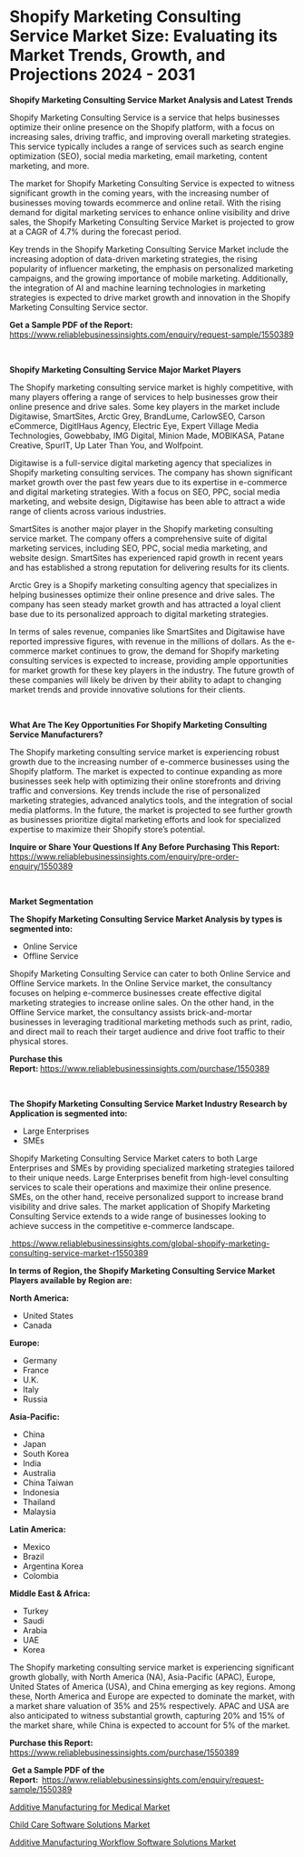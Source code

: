 <p><h1>Shopify Marketing Consulting Service Market Size: Evaluating its Market Trends, Growth, and Projections 2024 - 2031</h1></p><p><strong>Shopify Marketing Consulting Service Market Analysis and Latest Trends</strong></p>
<p><p>Shopify Marketing Consulting Service is a service that helps businesses optimize their online presence on the Shopify platform, with a focus on increasing sales, driving traffic, and improving overall marketing strategies. This service typically includes a range of services such as search engine optimization (SEO), social media marketing, email marketing, content marketing, and more.</p><p>The market for Shopify Marketing Consulting Service is expected to witness significant growth in the coming years, with the increasing number of businesses moving towards ecommerce and online retail. With the rising demand for digital marketing services to enhance online visibility and drive sales, the Shopify Marketing Consulting Service Market is projected to grow at a CAGR of 4.7% during the forecast period.</p><p>Key trends in the Shopify Marketing Consulting Service Market include the increasing adoption of data-driven marketing strategies, the rising popularity of influencer marketing, the emphasis on personalized marketing campaigns, and the growing importance of mobile marketing. Additionally, the integration of AI and machine learning technologies in marketing strategies is expected to drive market growth and innovation in the Shopify Marketing Consulting Service sector.</p></p>
<p><strong>Get a Sample PDF of the Report:&nbsp;</strong> <a href="https://www.reliablebusinessinsights.com/enquiry/request-sample/1550389">https://www.reliablebusinessinsights.com/enquiry/request-sample/1550389</a></p>
<p>&nbsp;</p>
<p><strong>Shopify Marketing Consulting Service Major Market Players</strong></p>
<p><p>The Shopify marketing consulting service market is highly competitive, with many players offering a range of services to help businesses grow their online presence and drive sales. Some key players in the market include Digitawise, SmartSites, Arctic Grey, BrandLume, CarlowSEO, Carson eCommerce, DigitlHaus Agency, Electric Eye, Expert Village Media Technologies, Gowebbaby, IMG Digital, Minion Made, MOBIKASA, Patane Creative, SpurIT, Up Later Than You, and Wolfpoint.</p><p>Digitawise is a full-service digital marketing agency that specializes in Shopify marketing consulting services. The company has shown significant market growth over the past few years due to its expertise in e-commerce and digital marketing strategies. With a focus on SEO, PPC, social media marketing, and website design, Digitawise has been able to attract a wide range of clients across various industries.</p><p>SmartSites is another major player in the Shopify marketing consulting service market. The company offers a comprehensive suite of digital marketing services, including SEO, PPC, social media marketing, and website design. SmartSites has experienced rapid growth in recent years and has established a strong reputation for delivering results for its clients.</p><p>Arctic Grey is a Shopify marketing consulting agency that specializes in helping businesses optimize their online presence and drive sales. The company has seen steady market growth and has attracted a loyal client base due to its personalized approach to digital marketing strategies.</p><p>In terms of sales revenue, companies like SmartSites and Digitawise have reported impressive figures, with revenue in the millions of dollars. As the e-commerce market continues to grow, the demand for Shopify marketing consulting services is expected to increase, providing ample opportunities for market growth for these key players in the industry. The future growth of these companies will likely be driven by their ability to adapt to changing market trends and provide innovative solutions for their clients.</p></p>
<p>&nbsp;</p>
<p><strong>What Are The Key Opportunities For Shopify Marketing Consulting Service Manufacturers?</strong></p>
<p><p>The Shopify marketing consulting service market is experiencing robust growth due to the increasing number of e-commerce businesses using the Shopify platform. The market is expected to continue expanding as more businesses seek help with optimizing their online storefronts and driving traffic and conversions. Key trends include the rise of personalized marketing strategies, advanced analytics tools, and the integration of social media platforms. In the future, the market is projected to see further growth as businesses prioritize digital marketing efforts and look for specialized expertise to maximize their Shopify store’s potential.</p></p>
<p><strong>Inquire or Share Your Questions If Any Before Purchasing This Report:</strong> <a href="https://www.reliablebusinessinsights.com/enquiry/pre-order-enquiry/1550389">https://www.reliablebusinessinsights.com/enquiry/pre-order-enquiry/1550389</a></p>
<p>&nbsp;</p>
<p><strong>Market Segmentation</strong></p>
<p><strong>The Shopify Marketing Consulting Service Market Analysis by types is segmented into:</strong></p>
<p><ul><li>Online Service</li><li>Offline Service</li></ul></p>
<p><p>Shopify Marketing Consulting Service can cater to both Online Service and Offline Service markets. In the Online Service market, the consultancy focuses on helping e-commerce businesses create effective digital marketing strategies to increase online sales. On the other hand, in the Offline Service market, the consultancy assists brick-and-mortar businesses in leveraging traditional marketing methods such as print, radio, and direct mail to reach their target audience and drive foot traffic to their physical stores.</p></p>
<p><strong>Purchase this Report:&nbsp;</strong><a href="https://www.reliablebusinessinsights.com/purchase/1550389">https://www.reliablebusinessinsights.com/purchase/1550389</a></p>
<p>&nbsp;</p>
<p><strong>The Shopify Marketing Consulting Service Market Industry Research by Application is segmented into:</strong></p>
<p><ul><li>Large Enterprises</li><li>SMEs</li></ul></p>
<p><p>Shopify Marketing Consulting Service Market caters to both Large Enterprises and SMEs by providing specialized marketing strategies tailored to their unique needs. Large Enterprises benefit from high-level consulting services to scale their operations and maximize their online presence. SMEs, on the other hand, receive personalized support to increase brand visibility and drive sales. The market application of Shopify Marketing Consulting Service extends to a wide range of businesses looking to achieve success in the competitive e-commerce landscape.</p></p>
<p><a href="https://www.reliablebusinessinsights.com/global-shopify-marketing-consulting-service-market-r1550389">&nbsp;https://www.reliablebusinessinsights.com/global-shopify-marketing-consulting-service-market-r1550389</a></p>
<p><strong>In terms of Region, the Shopify Marketing Consulting Service Market Players available by Region are:</strong></p>
<p>
    <p> <strong> North America: </strong>
        <ul>
            <li>United States</li>
            <li>Canada</li>
        </ul>
        </p> 
    <p> <strong> Europe: </strong>
        <ul>
            <li>Germany</li>
            <li>France</li>
            <li>U.K.</li>
            <li>Italy</li>
            <li>Russia</li>
        </ul>
        </p> 
    <p> <strong> Asia-Pacific: </strong>
        <ul>
            <li>China</li>
            <li>Japan</li>
            <li>South Korea</li>
            <li>India</li>
            <li>Australia</li>
            <li>China Taiwan</li>
            <li>Indonesia</li>
            <li>Thailand</li>
            <li>Malaysia</li>
        </ul>
        </p> 
    <p> <strong> Latin America: </strong>
        <ul>
            <li>Mexico</li>
            <li>Brazil</li>
            <li>Argentina Korea</li>
            <li>Colombia</li>
        </ul>
        </p> 
    <p> <strong> Middle East & Africa: </strong>
        <ul>
            <li>Turkey</li>
            <li>Saudi</li>
            <li>Arabia</li>
            <li>UAE</li>
            <li>Korea</li>
        </ul>
    </p>
    </p>
<p><p>The Shopify marketing consulting service market is experiencing significant growth globally, with North America (NA), Asia-Pacific (APAC), Europe, United States of America (USA), and China emerging as key regions. Among these, North America and Europe are expected to dominate the market, with a market share valuation of 35% and 25% respectively. APAC and USA are also anticipated to witness substantial growth, capturing 20% and 15% of the market share, while China is expected to account for 5% of the market.</p></p>
<p><strong>Purchase this Report: </strong><a href="https://www.reliablebusinessinsights.com/purchase/1550389">https://www.reliablebusinessinsights.com/purchase/1550389</a></p>
<p>&nbsp;<strong>Get a Sample PDF of the Report:&nbsp;&nbsp;</strong><a href="https://www.reliablebusinessinsights.com/enquiry/request-sample/1550389">https://www.reliablebusinessinsights.com/enquiry/request-sample/1550389</a></p>
<p><strong></strong></p>
<p><p><a href="https://github.com/vimar16th/Market-Research-Report-List-5/blob/main/additive-manufacturing-for-medical-market.md">Additive Manufacturing for Medical Market</a></p><p><a href="https://github.com/luckyshygirl/Market-Research-Report-List-5/blob/main/child-care-software-solutions-market.md">Child Care Software Solutions Market</a></p><p><a href="https://github.com/JameTravis/Market-Research-Report-List-6/blob/main/additive-manufacturing-workflow-software-solutions-market.md">Additive Manufacturing Workflow Software Solutions Market</a></p></p>